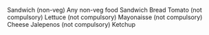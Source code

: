 Sandwich (non-veg)
Any non-veg food
Sandwich Bread
Tomato (not compulsory)
Lettuce (not compulsory)
Mayonaisse (not compulsory)
Cheese
Jalepenos (not compulsory)
Ketchup
